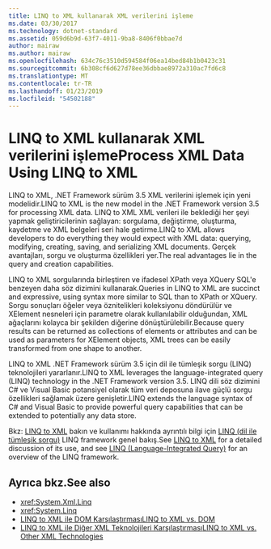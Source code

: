 ```yaml
---
title: LINQ to XML kullanarak XML verilerini işleme
ms.date: 03/30/2017
ms.technology: dotnet-standard
ms.assetid: 059d6b9d-63f7-4011-9ba8-8406f0bbae7d
author: mairaw
ms.author: mairaw
ms.openlocfilehash: 634c76c3510d594584f06ea14bed84b1b0423c31
ms.sourcegitcommit: 6b308cf6d627d78ee36dbbae8972a310ac7fd6c8
ms.translationtype: MT
ms.contentlocale: tr-TR
ms.lasthandoff: 01/23/2019
ms.locfileid: "54502188"
---
```

# <a name="process-xml-data-using-linq-to-xml"></a><span data-ttu-id="d7dd4-102">LINQ to XML kullanarak XML verilerini işleme</span><span class="sxs-lookup"><span data-stu-id="d7dd4-102">Process XML Data Using LINQ to XML</span></span>
<span data-ttu-id="d7dd4-103">LINQ to XML, .NET Framework sürüm 3.5 XML verilerini işlemek için yeni modelidir.</span><span class="sxs-lookup"><span data-stu-id="d7dd4-103">LINQ to XML is the new model in the .NET Framework version 3.5 for processing XML data.</span></span> <span data-ttu-id="d7dd4-104">LINQ to XML XML verileri ile beklediği her şeyi yapmak geliştiricilerinin sağlayan: sorgulama, değiştirme, oluşturma, kaydetme ve XML belgeleri seri hale getirme.</span><span class="sxs-lookup"><span data-stu-id="d7dd4-104">LINQ to XML allows developers to do everything they would expect with XML data: querying, modifying, creating, saving, and serializing XML documents.</span></span> <span data-ttu-id="d7dd4-105">Gerçek avantajları, sorgu ve oluşturma özellikleri yer.</span><span class="sxs-lookup"><span data-stu-id="d7dd4-105">The real advantages lie in the query and creation capabilities.</span></span>  
  
 <span data-ttu-id="d7dd4-106">LINQ to XML sorgularında birleştiren ve ifadesel XPath veya XQuery SQL'e benzeyen daha söz dizimini kullanarak.</span><span class="sxs-lookup"><span data-stu-id="d7dd4-106">Queries in LINQ to XML are succinct and expressive, using syntax more similar to SQL than to XPath or XQuery.</span></span> <span data-ttu-id="d7dd4-107">Sorgu sonuçları öğeler veya öznitelikleri koleksiyonu döndürülür ve XElement nesneleri için parametre olarak kullanılabilir olduğundan, XML ağaçlarını kolayca bir şekilden diğerine dönüştürülebilir.</span><span class="sxs-lookup"><span data-stu-id="d7dd4-107">Because query results can be returned as collections of elements or attributes and can be used as parameters for XElement objects, XML trees can be easily transformed from one shape to another.</span></span>  
  
 <span data-ttu-id="d7dd4-108">LINQ to XML .NET Framework sürüm 3.5 için dil ile tümleşik sorgu (LINQ) teknolojileri yararlanır.</span><span class="sxs-lookup"><span data-stu-id="d7dd4-108">LINQ to XML leverages the language-integrated query (LINQ) technology in the .NET Framework version 3.5.</span></span> <span data-ttu-id="d7dd4-109">LINQ dili söz dizimini C# ve Visual Basic potansiyel olarak tüm veri deposuna ilave güçlü sorgu özellikleri sağlamak üzere genişletir.</span><span class="sxs-lookup"><span data-stu-id="d7dd4-109">LINQ extends the language syntax of C# and Visual Basic to provide powerful query capabilities that can be extended to potentially any data store.</span></span>  
  
 <span data-ttu-id="d7dd4-110">Bkz: [LINQ to XML](https://msdn.microsoft.com/library/f0fe21e9-ee43-4a55-b91a-0800e5782c13) bakın ve kullanımı hakkında ayrıntılı bilgi için [LINQ (dil ile tümleşik sorgu)](https://msdn.microsoft.com/library/a73c4aec-5d15-4e98-b962-1274021ea93d) LINQ framework genel bakış.</span><span class="sxs-lookup"><span data-stu-id="d7dd4-110">See [LINQ to XML](https://msdn.microsoft.com/library/f0fe21e9-ee43-4a55-b91a-0800e5782c13) for a detailed discussion of its use, and see [LINQ (Language-Integrated Query)](https://msdn.microsoft.com/library/a73c4aec-5d15-4e98-b962-1274021ea93d) for an overview of the LINQ framework.</span></span>  
  
## <a name="see-also"></a><span data-ttu-id="d7dd4-111">Ayrıca bkz.</span><span class="sxs-lookup"><span data-stu-id="d7dd4-111">See also</span></span>

- <xref:System.Xml.Linq>
- <xref:System.Linq>
- [<span data-ttu-id="d7dd4-112">LINQ to XML ile DOM Karşılaştırması</span><span class="sxs-lookup"><span data-stu-id="d7dd4-112">LINQ to XML vs. DOM</span></span>](https://msdn.microsoft.com/library/19b5ed02-feb2-455a-8897-f7f0fd76aca3)
- [<span data-ttu-id="d7dd4-113">LINQ to XML ile Diğer XML Teknolojileri Karşılaştırması</span><span class="sxs-lookup"><span data-stu-id="d7dd4-113">LINQ to XML vs. Other XML Technologies</span></span>](https://msdn.microsoft.com/library/7ba1eecf-f09a-42de-bc80-22ca5b2e42d3)
